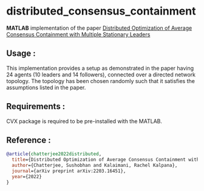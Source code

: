 # distributed_consensus_containment
**MATLAB** implementation of the paper [Distributed Optimization of Average Consensus Containment with Multiple Stationary Leaders](https://arxiv.org/abs/2203.16451)

## Usage : 

This implementation provides a setup as demonstrated in the paper having 24 agents (10 leaders and 14 followers), connected over a directed network topology. The topology has been chosen randomly such that it satisfies the assumptions listed in the paper.

## Requirements :

CVX package is required to be pre-installed with the MATLAB.

## Reference : 

```bibtex
@article{chatterjee2022distributed,
  title={Distributed Optimization of Average Consensus Containment with Multiple Stationary Leaders},
  author={Chatterjee, Sushobhan and Kalaimani, Rachel Kalpana},
  journal={arXiv preprint arXiv:2203.16451},
  year={2022}
}
```
